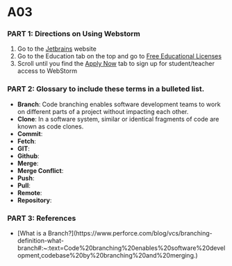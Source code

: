 # A03
### PART 1: Directions on Using Webstorm
  1. Go to the [Jetbrains](https://www.jetbrains.com/webstorm/) website
  2. Go to the Education tab on the top and go to [Free Educational Licenses](https://www.jetbrains.com/community/education/#students/)
  3. Scroll until you find the [Apply Now](https://www.jetbrains.com/shop/eform/students) tab to sign up for student/teacher access to WebStorm

### PART 2: Glossary to include these terms in a bulleted list.
<ul>
  <li><strong>Branch</strong>: Code branching enables software development teams to work on different parts of a project without impacting each other.</li>
  <li><strong>Clone</strong>: In a software system, similar or identical fragments of code are known as code clones.</li>
  <li><strong>Commit</strong>:</li>
  <li><strong>Fetch</strong>: </li>
  <li><strong>GIT</strong>: </li>
  <li><strong>Github</strong>: </li>
  <li><strong>Merge</strong>: </li>
  <li><strong>Merge Conflict</strong>: </li>
  <li><strong>Push</strong>: </li>
  <li><strong>Pull</strong>: </li>
  <li><strong>Remote</strong>: </li>
  <li><strong>Repository</strong>: </li>
</ul>

### PART 3: References
<ul>
  <li>[What is a Branch?](https://www.perforce.com/blog/vcs/branching-definition-what-branch#:~:text=Code%20branching%20enables%20software%20development,codebase%20by%20branching%20and%20merging.)</li>
</ul>
